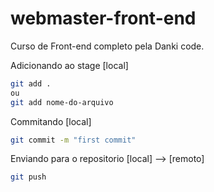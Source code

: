 # webmaster-front-end
Curso de Front-end completo pela Danki code.

Adicionando ao stage [local] 
```bash 
git add .
ou 
git add nome-do-arquivo
```

Commitando  [local] 
```bash 
git commit -m "first commit"
```

Enviando para o repositorio [local] --> [remoto]
```bash 
git push
```